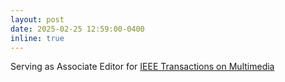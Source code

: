 ```yaml
---
layout: post
date: 2025-02-25 12:59:00-0400
inline: true
---
```

Serving as Associate Editor for [IEEE Transactions on Multimedia](https://ieeexplore.ieee.org/xpl/RecentIssue.jsp?punumber=6046)
